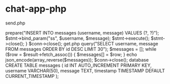 # chat-app-php

send.php

<?php
$key = $_POST['key'] ?? '';
if ($key !== 'your-valid-api-key') die('Unauthorized');

$conn = new mysqli("localhost", "dbuser", "dbpass", "dbname");

$username = $_POST['username'] ?? '';
$message = $_POST['message'] ?? '';

if ($username && $message) {
  $stmt = $conn->prepare("INSERT INTO messages (username, message) VALUES (?, ?)");
  $stmt->bind_param("ss", $username, $message);
  $stmt->execute();
  $stmt->close();
}

$conn->close();

get.php

<?php
$key = $_GET['key'] ?? '';
if ($key !== 'your-valid-api-key') die('Unauthorized');

$conn = new mysqli("localhost", "dbuser", "dbpass", "dbname");

$result = $conn->query("SELECT username, message FROM messages ORDER BY id DESC LIMIT 30");

$messages = [];
while ($row = $result->fetch_assoc()) {
  $messages[] = $row;
}

echo json_encode(array_reverse($messages));
$conn->close();


database

CREATE TABLE messages (
  id INT AUTO_INCREMENT PRIMARY KEY,
  username VARCHAR(50),
  message TEXT,
  timestamp TIMESTAMP DEFAULT CURRENT_TIMESTAMP
);



